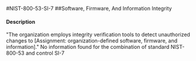 #NIST-800-53-SI-7
##Software, Firmware, And Information Integrity
#### Description
"The organization employs integrity verification tools to detect unauthorized changes to [Assignment: organization-defined software, firmware, and information]."
No information found for the combination of standard NIST-800-53 and control SI-7
